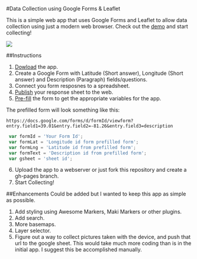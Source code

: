 #Data Collection using Google Forms & Leaflet

This is a simple web app that uses Google Forms and Leaflet to allow data collection using just a modern web browser. Check out the [demo](https://aogdp.github.io/gpsform/) and start collecting!

![](https://raw.githubusercontent.com/aogdp/gpsform/gh-pages/img/gpsform.png)

##Instructions

1. [Dowload](https://github.com/aogdp/gpsform/archive/gh-pages.zip) the app.
2. Create a Google Form with Latitude (Short answer), Longitude (Short answer) and Description (Paragraph) fields/questions.
3. Connect you form resposnes to a spreadsheet.
4. [Publish](https://support.google.com/docs/answer/37579?hl=en) your response sheet to the web.
5. [Pre-fill](https://support.google.com/docs/answer/160000?hl=en) the form to get the appropriate variables for the app.

The prefilled form will look something like this:
```
https://docs.google.com/forms/d/formId/viewform?entry.field1=39.01&entry.field2=-81.26&entry.field3=description
```

```javascript
 var formId = 'Your Form Id';
 var formLat = 'Longitude id form prefilled form';
 var formLng = 'Latitude id from prefilled form';
 var formText = 'Description id from prefilled form';
 var gsheet = 'sheet id';
```

6. Upload the app to a webserver or just fork this repository and create a gh-pages branch.
7. Start Collecting!
 
##Enhancements
Could be added but I wanted to keep this app as simple as possible.

1. Add styling using Awesome Markers, Maki Markers or other plugins.
2. Add search.
3. More basemaps.
5. Layer selector.
6. Figure out a way to collect pictures taken with the device, and push that url to the google sheet. This would take much more coding than is in the initial app. I suggest this be accomplished manually.



